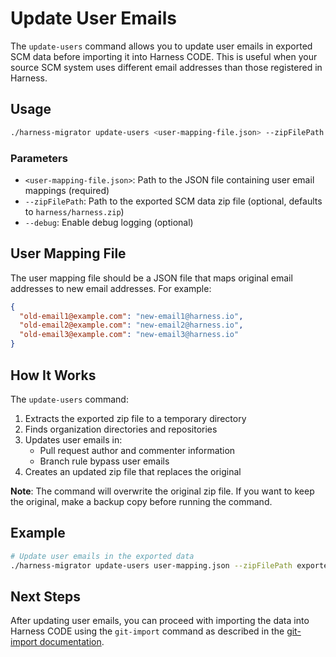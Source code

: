 # Update User Emails

The `update-users` command allows you to update user emails in exported SCM data before importing it into Harness CODE. This is useful when your source SCM system uses different email addresses than those registered in Harness.

## Usage

```bash
./harness-migrator update-users <user-mapping-file.json> --zipFilePath <exported-zip-file>
```

### Parameters

- `<user-mapping-file.json>`: Path to the JSON file containing user email mappings (required)
- `--zipFilePath`: Path to the exported SCM data zip file (optional, defaults to `harness/harness.zip`)
- `--debug`: Enable debug logging (optional)

## User Mapping File

The user mapping file should be a JSON file that maps original email addresses to new email addresses. For example:

```json
{
  "old-email1@example.com": "new-email1@harness.io",
  "old-email2@example.com": "new-email2@harness.io",
  "old-email3@example.com": "new-email3@harness.io"
}
```

## How It Works

The `update-users` command:

1. Extracts the exported zip file to a temporary directory
2. Finds organization directories and repositories
3. Updates user emails in:
   - Pull request author and commenter information
   - Branch rule bypass user emails
4. Creates an updated zip file that replaces the original

**Note**: The command will overwrite the original zip file. If you want to keep the original, make a backup copy before running the command.

## Example

```bash
# Update user emails in the exported data
./harness-migrator update-users user-mapping.json --zipFilePath exported-data.zip
```

## Next Steps

After updating user emails, you can proceed with importing the data into Harness CODE using the `git-import` command as described in the [git-import documentation](../gitimporter/README.md).
